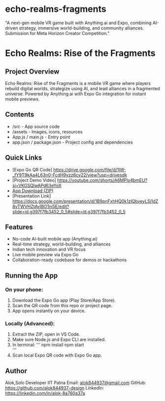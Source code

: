 # echo-realms-fragments
"A next-gen mobile VR game built with Anything.ai and Expo, combining AI-driven strategy, immersive world-building, and community alliances. Submission for Meta Horizon Creator Competition."

# Echo Realms: Rise of the Fragments

## Project Overview
Echo Realms: Rise of the Fragments is a mobile VR game where players rebuild digital worlds, strategize using AI, and lead alliances in a fragmented universe. Powered by Anything.ai with Expo Go integration for instant mobile previews.

## Contents
- /src - App source code
- /assets - Images, icons, resources
- App.js / main.js - Entry point
- app.json / package.json - Project config and dependencies

## Quick Links
- [Expo Go QR Code] https://drive.google.com/file/d/1IW-_fY9T9kAa4L63n0-FcdH9yzz6cv22/view?usp=drivesdk
- [Project Demo Video] https://youtube.com/shorts/A6MPly4bmEU?si=VKGSQlwAPd63eYoX
- [App Download (ZIP)](YOUR_ZIP_LINK_IF_PUBLIC)
- [Presentation Link] https://docs.google.com/presentation/d/1B9pnFxhHQ0k1zlQbveyLSj1dZ8vTWVHZtAvIBO1ni5E/edit?slide=id.g397f7fb3452_0_5#slide=id.g397f7fb3452_0_5

## Features
- No-code AI-built mobile app (Anything.ai)
- Real-time strategy, world-building, and alliances
- Indian tech innovation and VR focus
- Live mobile preview via Expo Go
- Collaboration-ready codebase for demos or hackathons

## Running the App

### On your phone:
1. Download the Expo Go app (Play Store/App Store).
2. Scan the QR code from this repo or project page.
3. App opens instantly on your device.

### Locally (Advanced):
1. Extract the ZIP, open in VS Code.
2. Make sure Node.js and Expo CLI are installed.
3. In terminal:
    '''
    npm install
    npm start  
    '''
4. Scan local Expo QR code with Expo Go app.

## Author

Alok,Solo Developer
IIT Patna
Email: alok844937@gmail.com
GitHub: https://github.com/alok844937-design
LinkedIn: https://linkedin.com/in/alok-8a760a37a
